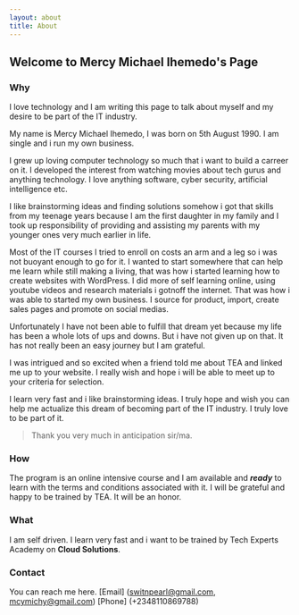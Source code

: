```yaml
---
layout: about
title: About
---
```


## Welcome to Mercy Michael Ihemedo's Page

### Why

I love technology and I am writing this page to talk about myself and my desire to be part of the IT industry. 


My name is Mercy Michael Ihemedo, I was born on 5th August 1990. I am single and i run my own business.


I grew up loving computer technology so much that i want to build a carreer on it. I developed the interest from watching movies about tech gurus and anything technology. I love anything software, cyber security, artificial intelligence etc.


I like brainstorming ideas and finding solutions somehow i got that skills from my teenage years because I am the first daughter in my family and I took up responsibility of providing and assisting my parents with my younger ones very much earlier in life.


Most of the IT courses I tried to enroll on costs an arm and a leg so i was not buoyant enough to go for it. I wanted to start somewhere that can help me learn while still making a living, that was how i started learning how to create websites with WordPress. I did more of self learning online, using youtube videos and research materials i gotnoff the internet. That was how i was able to started my own business. I source for product, import, create sales pages and promote on social medias.


Unfortunately I have not been able to fulfill that dream yet because my life has been a whole lots of ups and downs. But i have not given up on that. It has not really been an easy journey but I am grateful.


I was intrigued and so excited when a friend told me about TEA and linked me up to your website. I really wish and hope i will be able to meet up to your criteria for selection. 


I learn very fast and i like brainstorming ideas. I truly hope and wish you can help me actualize this dream of becoming part of the IT industry. I truly love to be part of it. 


> Thank you very much in anticipation sir/ma.


### How

The program is an online intensive course and I am available and ***ready*** to learn with the terms and conditions associated with it. I will be grateful and happy to be trained by TEA. It will be an honor.

### What

I am self driven. I learn very fast and i want to be trained by Tech Experts Academy on **Cloud Solutions**.

### Contact

You can reach me here. [Email] (switnpearl@gmail.com, mcymichy@gmail.com) [Phone] (+2348110869788)

